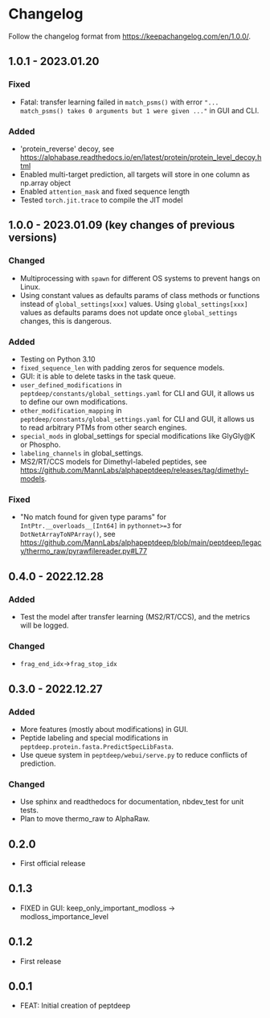 # Changelog

Follow the changelog format from https://keepachangelog.com/en/1.0.0/.

## 1.0.1 - 2023.01.20

### Fixed

- Fatal: transfer learning failed in `match_psms()` with error `"... match_psms() takes 0 arguments but 1 were given ..."` in GUI and CLI.

### Added

- 'protein_reverse' decoy, see https://alphabase.readthedocs.io/en/latest/protein/protein_level_decoy.html
- Enabled multi-target prediction, all targets will store in one column as np.array object
- Enabled `attention_mask` and fixed sequence length
- Tested `torch.jit.trace` to compile the JIT model

## 1.0.0 - 2023.01.09 (key changes of previous versions)

### Changed

- Multiprocessing with `spawn` for different OS systems to prevent hangs on Linux.
- Using constant values as defaults params of class methods or functions instead of `global_settings[xxx]` values. Using `global_settings[xxx]` values as defaults params does not update once `global_settings` changes, this is dangerous.

### Added

- Testing on Python 3.10
- `fixed_sequence_len` with padding zeros for sequence models.
- GUI: it is able to delete tasks in the task queue.
- `user_defined_modifications` in `peptdeep/constants/global_settings.yaml` for CLI and GUI, it allows us to define our own modifications.
- `other_modification_mapping` in `peptdeep/constants/global_settings.yaml` for CLI and GUI, it allows us to read arbitrary PTMs from other search engines.
- `special_mods` in global_settings for special modifications like GlyGly@K or Phospho.
- `labeling_channels` in global_settings.
- MS2/RT/CCS models for Dimethyl-labeled peptides, see https://github.com/MannLabs/alphapeptdeep/releases/tag/dimethyl-models.

### Fixed

- "No match found for given type params" for `IntPtr.__overloads__[Int64]` in `pythonnet>=3` for `DotNetArrayToNPArray()`, see https://github.com/MannLabs/alphapeptdeep/blob/main/peptdeep/legacy/thermo_raw/pyrawfilereader.py#L77

## 0.4.0 - 2022.12.28

### Added

- Test the model after transfer learning (MS2/RT/CCS), and the metrics will be logged.

### Changed

- `frag_end_idx`->`frag_stop_idx`

## 0.3.0 - 2022.12.27

### Added

- More features (mostly about modifications) in GUI.
- Peptide labeling and special modifications in `peptdeep.protein.fasta.PredictSpecLibFasta`.
- Use queue system in `peptdeep/webui/serve.py` to reduce conflicts of prediction.

### Changed

- Use sphinx and readthedocs for documentation, nbdev_test for unit tests.
- Plan to move thermo_raw to AlphaRaw.

## 0.2.0

* First official release

## 0.1.3

* FIXED in GUI: keep_only_important_modloss -> modloss_importance_level

## 0.1.2

* First release

## 0.0.1

* FEAT: Initial creation of peptdeep
